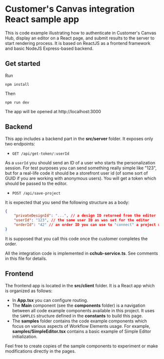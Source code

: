 # Customer's Canvas integration React sample app

This is code example illustrating how to authenticate in Customer's Canvas Hub, display an editor on a React page, and submit results to the server to start rendering process. It is based on ReactJS as a frontend framework and basic NodeJS Express-based backend. 

## Get started

Run 

```
npm install
```

Then

```
npm run dev
```

The app will be opened at http://localhost:3000

## Backend

This app includes a backend part in the **src/server** folder. It exposes only two endpoints: 

- `GET /api/get-token/:userId`

As a `userId` you should send an ID of a user who starts the personalization session. For test purposes you can send something really simple like "123", but for a real-life code it should be a storefront user id (of some sort of GUID if you are working with anonymous users). You will get a token which should be passed to the editor.

- `POST /api/save-project` 

It is expected that you send the following structure as a body: 

``` json
{
    "privateDesignId": "...", // a design ID returned from the editor
    "userId": "123", // the same user ID as was set for the editor
    "orderId": "42" // an order ID you can use to "connect" a project with an order placed by the user.  
}
```
It is supposed that you call this code once the customer completes the order. 

All the integration code is implemented in **cchub-service.ts**. See comments in this file for details.

## Frontend 

The frontend app is located in the **src/client** folder. It is a React app which is organized as follows: 

- In **App.tsx** you can configure routing.
- The **Main** component (see the **components** folder) is a navigation between all code example components available in this project. It uses the `SAMPLES` structure defined in the **constants** to build this page.
- The **samples** folder contains the code example components which focus on various aspects of Workflow Elements usage. For example, **samples/SimpleEditor.tsx** contains a basic example of Simple Editor initialization. 

Feel free to create copies of the sample components to experiment or make modifications directly in the pages. 